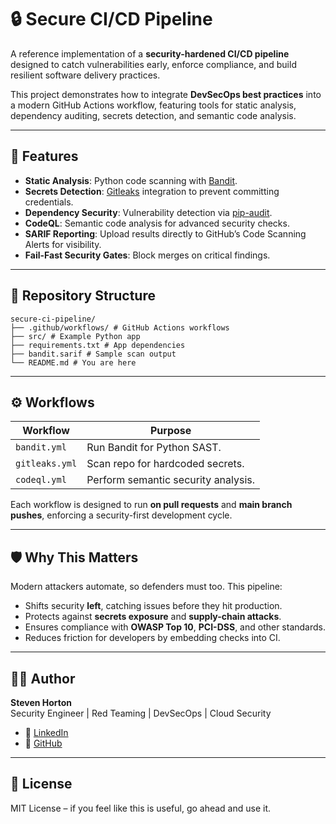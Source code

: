 # 🔒 Secure CI/CD Pipeline

A reference implementation of a **security-hardened CI/CD pipeline** designed to catch vulnerabilities early, enforce compliance, and build resilient software delivery practices.  

This project demonstrates how to integrate **DevSecOps best practices** into a modern GitHub Actions workflow, featuring tools for static analysis, dependency auditing, secrets detection, and semantic code analysis.  

---

## 🚀 Features

- **Static Analysis**: Python code scanning with [Bandit](https://github.com/PyCQA/bandit).  
- **Secrets Detection**: [Gitleaks](https://github.com/gitleaks/gitleaks) integration to prevent committing credentials.  
- **Dependency Security**: Vulnerability detection via [pip-audit](https://pypi.org/project/pip-audit/).  
- **CodeQL**: Semantic code analysis for advanced security checks.  
- **SARIF Reporting**: Upload results directly to GitHub’s Code Scanning Alerts for visibility.  
- **Fail-Fast Security Gates**: Block merges on critical findings.  

---

## 📂 Repository Structure
```
secure-ci-pipeline/
├── .github/workflows/ # GitHub Actions workflows
├── src/ # Example Python app
├── requirements.txt # App dependencies
├── bandit.sarif # Sample scan output
└── README.md # You are here
```
---

## ⚙️ Workflows

| Workflow          | Purpose                                      |
|-------------------|----------------------------------------------|
| `bandit.yml`      | Run Bandit for Python SAST.                  |
| `gitleaks.yml`    | Scan repo for hardcoded secrets.             |
| `codeql.yml`      | Perform semantic security analysis.          |

Each workflow is designed to run **on pull requests** and **main branch pushes**, enforcing a security-first development cycle.  

---

## 🛡️ Why This Matters

Modern attackers automate, so defenders must too. This pipeline:  
- Shifts security **left**, catching issues before they hit production.  
- Protects against **secrets exposure** and **supply-chain attacks**.  
- Ensures compliance with **OWASP Top 10**, **PCI-DSS**, and other standards.  
- Reduces friction for developers by embedding checks into CI.  

---

## 🧑‍💻 Author

**Steven Horton**  
Security Engineer | Red Teaming | DevSecOps | Cloud Security  

- 💼 [LinkedIn](https://www.linkedin.com/in/steven-horton-66325520)  
- 🐙 [GitHub](https://github.com/shortontech)  

---

## 📜 License

MIT License – if you feel like this is useful, go ahead and use it.